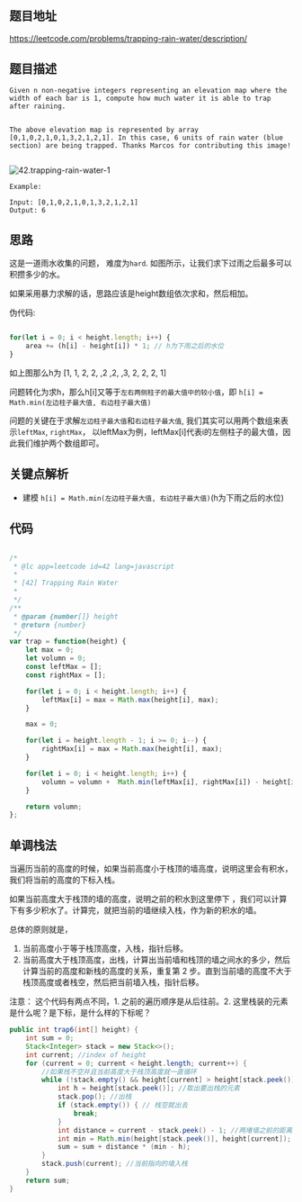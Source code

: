 ## 题目地址
https://leetcode.com/problems/trapping-rain-water/description/

## 题目描述


```
Given n non-negative integers representing an elevation map where the width of each bar is 1, compute how much water it is able to trap after raining.


The above elevation map is represented by array [0,1,0,2,1,0,1,3,2,1,2,1]. In this case, 6 units of rain water (blue section) are being trapped. Thanks Marcos for contributing this image!


```

![42.trapping-rain-water-1](../assets/problems/42.trapping-rain-water-1.png)

```
Example:

Input: [0,1,0,2,1,0,1,3,2,1,2,1]
Output: 6

```

## 思路

这是一道雨水收集的问题， 难度为`hard`. 如图所示，让我们求下过雨之后最多可以积攒多少的水。

如果采用暴力求解的话，思路应该是height数组依次求和，然后相加。

伪代码:

```js

for(let i = 0; i < height.length; i++) {
    area += (h[i] - height[i]) * 1; // h为下雨之后的水位
}

```
如上图那么h为 [1, 1, 2, 2, ,2 ,2, ,3, 2, 2, 2, 1]

问题转化为求h，那么h[i]又等于`左右两侧柱子的最大值中的较小值`，即
`h[i] = Math.min(左边柱子最大值, 右边柱子最大值)`

问题的关键在于求解`左边柱子最大值`和`右边柱子最大值`,
我们其实可以用两个数组来表示`leftMax`, `rightMax`，
以leftMax为例，leftMax[i]代表i的左侧柱子的最大值，因此我们维护两个数组即可。
## 关键点解析

- 建模 `h[i] = Math.min(左边柱子最大值, 右边柱子最大值)`(h为下雨之后的水位)

## 代码

```js

/*
 * @lc app=leetcode id=42 lang=javascript
 *
 * [42] Trapping Rain Water
 *
 */
/**
 * @param {number[]} height
 * @return {number}
 */
var trap = function(height) {
    let max = 0;
    let volumn = 0;
    const leftMax = [];
    const rightMax = [];

    for(let i = 0; i < height.length; i++) {
        leftMax[i] = max = Math.max(height[i], max);
    }

    max = 0;

    for(let i = height.length - 1; i >= 0; i--) {
        rightMax[i] = max = Math.max(height[i], max);
    }

    for(let i = 0; i < height.length; i++) {
        volumn = volumn +  Math.min(leftMax[i], rightMax[i]) - height[i]
    }

    return volumn;
};

```

## 单调栈法
当遍历当前的高度的时候，如果当前高度小于栈顶的墙高度，说明这里会有积水，我们将当前的高度的下标入栈。

如果当前高度大于栈顶的墙的高度，说明之前的积水到这里停下
，我们可以计算下有多少积水了。计算完，就把当前的墙继续入栈，作为新的积水的墙。

总体的原则就是，
1.  当前高度小于等于栈顶高度，入栈，指针后移。
2. 当前高度大于栈顶高度，出栈，计算出当前墙和栈顶的墙之间水的多少，然后计算当前的高度和新栈的高度的关系，重复第 2 步。直到当前墙的高度不大于栈顶高度或者栈空，然后把当前墙入栈，指针后移。

注意： 这个代码有两点不同，1. 之前的遍历顺序是从后往前。2. 这里栈装的元素是什么呢？是下标，是什么样的下标呢？
```java
public int trap6(int[] height) {
    int sum = 0;
    Stack<Integer> stack = new Stack<>();
    int current; //index of height
    for (current = 0; current < height.length; current++) {
        //如果栈不空并且当前高度大于栈顶高度就一直循环
        while (!stack.empty() && height[current] > height[stack.peek()]) {
            int h = height[stack.peek()]; //取出要出栈的元素
            stack.pop(); //出栈
            if (stack.empty()) { // 栈空就出去
                break; 
            }
            int distance = current - stack.peek() - 1; //两堵墙之前的距离。
            int min = Math.min(height[stack.peek()], height[current]);
            sum = sum + distance * (min - h);
        }
        stack.push(current); //当前指向的墙入栈
    }
    return sum;
}
```
